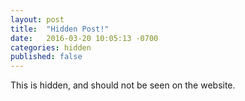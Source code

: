 ```yaml
---
layout: post
title:  "Hidden Post!"
date:   2016-03-20 10:05:13 -0700
categories: hidden
published: false
---
```

This is hidden, and should not be seen on the website.